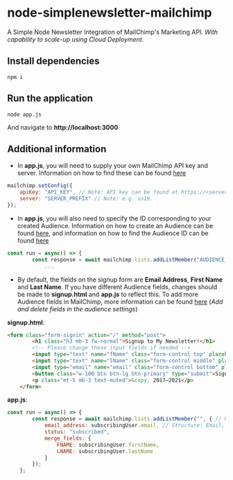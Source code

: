 # node-simplenewsletter-mailchimp
A Simple Node Newsletter Integration of MailChimp's Marketing API.
*With capability to scale-up using Cloud Deployment.*
## Install dependencies
```
npm i
```
## Run the application
```
node app.js
```
And navigate to **http://localhost:3000**
## Additional information

* In **app.js**, you will need to supply your own MailChimp API key and server. Information on how to find these can be found [here](https://mailchimp.com/help/about-api-keys/)
```javascript
mailchimp.setConfig({  
    apiKey: "API_KEY", // Note: API key can be found at https://<server-prefix>.admin.mailchimp.com/account/api/
    server: "SERVER_PREFIX" // Note: e.g. us19.
});
```

* In **app.js**, you will also need to specify the ID corresponding to your created Audience. Information on how to create an Audience can be found [here](https://mailchimp.com/help/create-audience/), and information on how to find the Audience ID can be found [here](https://mailchimp.com/help/find-audience-id/)
```javascript
const run = async() => {
        const response = await mailchimp.lists.addListMember("AUDIENCE_ID", { // Note: Your audience ID goes here
            ...
```

* By default, the fields on the signup form are **Email Address**, **First Name** and **Last Name**. If you have different Audience fields, changes should be made to **signup.html** and **app.js** to reflect this. To add more Audience fields in MailChimp, more information can be found [here](https://mailchimp.com/help/manage-audience-signup-form-fields/) (*Add and delete fields in the audience settings*)

**signup.html**:
```html
<form class="form-signin" action="/" method="post">
        <h1 class="h3 mb-3 fw-normal">Signup to My Newsletter!</h1>
        <!-- Please change these input fields if needed -->
        <input type="text" name="fName" class="form-control top" placeholder="First Name" required autofocus="true">
        <input type="text" name="lName" class="form-control middle" placeholder="Last Name"> 
        <input type="email" name="email" class="form-control bottom" placeholder="Email">
        <button class="w-100 btn btn-lg btn-primary" type="submit">Signup</button>
        <p class="mt-5 mb-3 text-muted">&copy; 2017–2021</p>
    </form>
```
**app.js**:
```javascript
const run = async() => {
        const response = await mailchimp.lists.addListMember("", { // Note: Your audience ID goes here
            email_address: subscribingUser.email, // Structure: Email, First Name, Last Name. Please alter this if you require other fields.
            status: "subscribed",
            merge_fields: {
                FNAME: subscribingUser.firstName,
                LNAME: subscribingUser.lastName
            }
        });
    };
```
